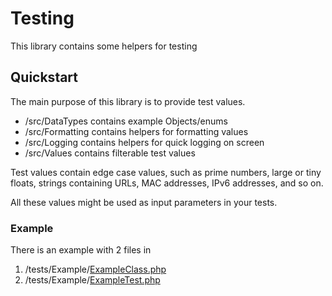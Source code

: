 # Testing

This library contains some helpers for testing

## Quickstart

The main purpose of this library is to provide test values.

* /src/DataTypes contains example Objects/enums
* /src/Formatting contains helpers for formatting values
* /src/Logging contains helpers for quick logging on screen
* /src/Values contains filterable test values

Test values contain edge case values, such as prime numbers, large or tiny floats, strings containing URLs, MAC addresses, IPv6 addresses, and so on.

All these values might be used as input parameters in your tests. 

### Example

There is an example with 2 files in  

1. /tests/Example/[ExampleClass.php](./tests/Example/ExampleClass.php) 
2. /tests/Example/[ExampleTest.php](./tests/Example/ExampleTest.php) 
